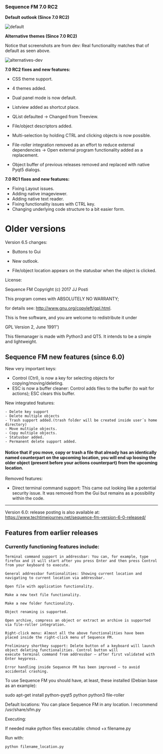 
### Sequence FM 7.0 RC2

<b>Default outlook (Since 7.0 RC2)</b>

![default](https://user-images.githubusercontent.com/29865797/114307574-f77a2700-9ae8-11eb-815a-e863e3972372.png)


<b>Alternative themes (Since 7.0 RC2)</b> 

Notice that screenshots are from dev: Real functionality matches that of default as seen above. 

![alternatives-dev](https://user-images.githubusercontent.com/29865797/114307577-fba64480-9ae8-11eb-9483-a6799024ddb4.png)


<b>7.0 RC2 fixes and new features:</b>

- CSS theme support.
- 4 themes added.
- Dual panel mode is now default.

- Listview added as shortcut place.
- QList defaulted -> Changed from Treeview.
- File/object descriptors added.

- Multi-selection by holding CTRL and clicking objects is now possible.
- File-roller integration removed as an effort to reduce external dependencies -> Open external program functionality added as a replacement.
- Object buffer of previous releases removed and replaced with native Pyqt5 dialogs.


<b>7.0 RC1 fixes and new features:</b>
- Fixing Layout issues.
- Adding native imageviewer.
- Adding native text reader.
- Fixing functionality issues with CTRL key.
- Changing underlying code structure to a bit easier form.


# Older versions
Version 6.5 changes:

- Buttons to Gui

- New outlook.

- File/object location appears on the statusbar when the object is clicked.

License:

Sequence FM Copyright (c) 2017 JJ Posti

This program comes with ABSOLUTELY NO WARRANTY;

for details see: http://www.gnu.org/copyleft/gpl.html.

This is free software, and you are welcome to redistribute it under

GPL Version 2, June 1991″)


This filemanager is made with Python3 and QT5. It intends to be a simple and lightweight.

## Sequence FM new features (since 6.0)

New very important keys:

- Control (Ctrl), is now a key for selecting objects for copying/moving/deleting.
- ESC is now a buffer cleaner: Control adds files to the buffer (to wait for actions); ESC clears this buffer.
	 
New integrated features:

    - Delete key support
    - Delete multiple objects
    - Trash support added.(trash folder will be created inside user´s home directory)
    - Move multiple objects.
    - Copy multiple objects.
    - Statusbar added. 
    - Permanent delete support added.

#### Notice that if you move, copy or trash a file that already has an identically named counterpart on the upcoming location, you will end up loosing the older object (present before your actions counterpart) from the upcoming location.

Removed features:

- Direct terminal command support: This came out looking like a potential security issue. It was removed from the Gui but remains as a possibility within the code.
 
____________________________________________________________________________________________
Version 6.0: release posting is also available at: https://www.techtimejourney.net/sequence-fm-version-6-0-released/

## Features from earlier releases
### Currently functioning features include:

    Terminal command support in addressbar: You can, for example, type firefox and it will start after you press Enter and then press Control from your keyboard to execute.

    General addressbar funtionalities: Showing current location and navigating to current location via addressbar.

    Open file with application functionality.

    Make a new text file functionality.

    Make a new folder functionality.

    Object renaming is supported.

    Open archive, compress an object or extract an archive is supported via file-roller integration.

    Right-click menu: Almost all the above functionalities have been placed inside the right-click menu of Sequence FM.

    Preliminary shortkey support: Delete button of a keyboard will launch object deleting functionalities. Control button will 
    execute terminal command from addressbar – after first validated with Enter keypress.

    Error handling inside Sequence FM has been improved – to avoid accidental crashing.

To use Sequence FM you should have, at least, these installed (Debian base as an example):

sudo apt-get install python-pyqt5 python python3 file-roller

Default locations: You can place Sequence FM in any location. I recommend /usr/share/sfm.py

Executing:

If needed make python files executable: chmod +x filename.py

Run with: 


    python filename_location.py




